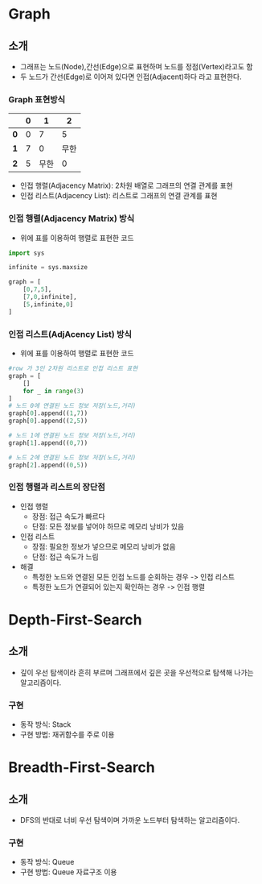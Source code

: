 # Graph
## 소개
- 그래프는 노드(Node),간선(Edge)으로 표현하며 노드를 정점(Vertex)라고도 함
- 두 노드가 간선(Edge)로 이어져 있다면 인접(Adjacent)하다 라고 표현한다.
### Graph 표현방식
| |**0**|**1**|**2**|
|---|---|---|---|
|**0**|0|7|5|
|**1**|7|0|무한|
|**2**|5|무한|0|

- 인접 행렬(Adjacency Matrix): 2차원 배열로 그래프의 연결 관계를 표현
- 인접 리스트(Adjacency List): 리스트로 그래프의 연결 관계를 표현

### 인접 행렬(Adjacency Matrix) 방식
- 위에 표를 이용하여 행렬로 표현한 코드
```python
import sys

infinite = sys.maxsize

graph = [
    [0,7,5],
    [7,0,infinite],
    [5,infinite,0]
]
```
### 인접 리스트(AdjAcency List) 방식
- 위에 표를 이용하여 행렬로 표현한 코드
```python
#row 가 3인 2차원 리스트로 인접 리스트 표현
graph = [
    []
    for _ in range(3)
]
# 노드 0에 연결된 노드 정보 저장(노드,거리)
graph[0].append((1,7))
graph[0].append((2,5))

# 노드 1에 연결된 노드 정보 저장(노드,거리)
graph[1].append((0,7))

# 노드 2에 연결된 노드 정보 저장(노드,거리)
graph[2].append((0,5))
```
### 인접 행렬과 리스트의 장단점
- 인접 행렬
    - 장점: 접근 속도가 빠르다
    - 단점: 모든 정보를 넣어야 하므로 메모리 낭비가 있음
- 인접 리스트
    - 장점: 필요한 정보가 넣으므로 메모리 낭비가 없음
    - 단점: 접근 속도가 느림
- 해결
    - 특정한 노드와 연결된 모든 인접 노드를 순회하는 경우 -> 인접 리스트
    - 특정한 노드가 연결되어 있는지 확인하는 경우 -> 인접 행렬

# Depth-First-Search
## 소개
- 깊이 우선 탐색이라 흔히 부르며 그래프에서 깊은 곳을 우선적으로 탐색해 나가는 알고리즘이다.
### 구현
- 동작 방식: Stack
- 구현 방법: 재귀함수를 주로 이용

# Breadth-First-Search
## 소개
- DFS의 반대로 너비 우선 탐색이며 가까운 노드부터 탐색하는 알고리즘이다.
### 구현
- 동작 방식: Queue
- 구현 방법: Queue 자료구조 이용